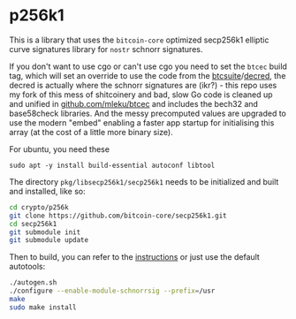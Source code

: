 # p256k1

This is a library that uses the `bitcoin-core` optimized secp256k1 elliptic
curve signatures library for `nostr` schnorr signatures.

If you don't want to use cgo or can't use cgo you need to set the `btcec` 
build tag, which will set an override to use the code from the 
[btcsuite](https://github.com/btcsuite/btcd)/[decred](https://github.com/decred/dcrd/tree/master/dcrec), 
the decred is actually where the schnorr signatures are (ikr?) - this repo 
uses my fork of this mess of shitcoinery and bad, slow Go code is cleaned up 
and unified in [github.com/mleku/btcec](https://github.com/mleku/btcec) and 
includes the bech32 and base58check libraries. And the messy precomputed 
values are upgraded to use the modern "embed" enabling a faster app startup 
for initialising this array (at the cost of a little more binary size).

For ubuntu, you need these

    sudo apt -y install build-essential autoconf libtool  

The directory `pkg/libsecp256k1/secp256k1` needs to be initialized and built
and installed, like so:

```bash
cd crypto/p256k
git clone https://github.com/bitcoin-core/secp256k1.git
cd secp256k1
git submodule init
git submodule update
```

Then to build, you can refer to the [instructions](./secp256k1/README.md) or
just use the default autotools:

```bash
./autogen.sh
./configure --enable-module-schnorrsig --prefix=/usr
make
sudo make install
```
